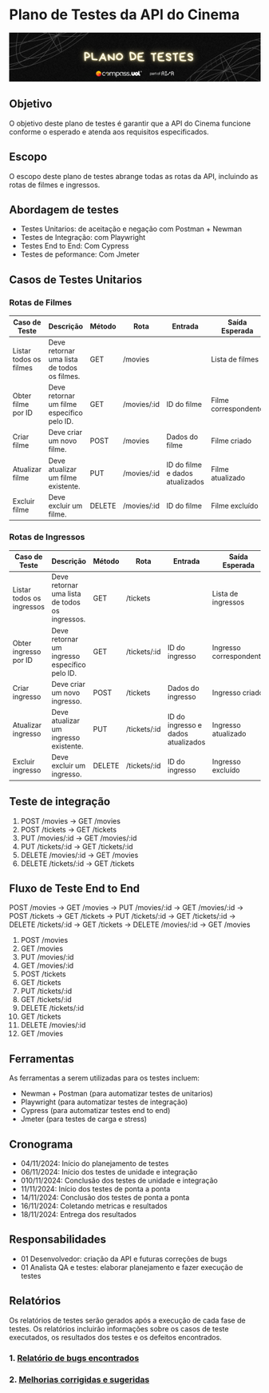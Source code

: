 
# Plano de Testes da API do Cinema
![alt text](../assets/banners/plano.png)
## Objetivo

O objetivo deste plano de testes é garantir que a API do Cinema funcione conforme o esperado e atenda aos requisitos especificados.

## Escopo

O escopo deste plano de testes abrange todas as rotas da API, incluindo as rotas de filmes e ingressos.

## Abordagem de testes
- Testes Unitarios: de aceitação e negação com Postman + Newman
- Testes de Integração: com Playwright
- Testes End to End: Com Cypress
- Testes de peformance: Com Jmeter

## Casos de Testes Unitarios

### Rotas de Filmes

| Caso de Teste | Descrição | Método | Rota | Entrada | Saída Esperada |
|---|---|---|---|---|---|
| Listar todos os filmes | Deve retornar uma lista de todos os filmes. | GET | /movies |  | Lista de filmes |
| Obter filme por ID | Deve retornar um filme específico pelo ID. | GET | /movies/:id | ID do filme | Filme correspondente |
| Criar filme | Deve criar um novo filme. | POST | /movies | Dados do filme | Filme criado |
| Atualizar filme | Deve atualizar um filme existente. | PUT | /movies/:id | ID do filme e dados atualizados | Filme atualizado |
| Excluir filme | Deve excluir um filme. | DELETE | /movies/:id | ID do filme | Filme excluído |

### Rotas de Ingressos

| Caso de Teste | Descrição | Método | Rota | Entrada | Saída Esperada |
|---|---|---|---|---|---|
| Listar todos os ingressos | Deve retornar uma lista de todos os ingressos. | GET | /tickets |  | Lista de ingressos |
| Obter ingresso por ID | Deve retornar um ingresso específico pelo ID. | GET | /tickets/:id | ID do ingresso | Ingresso correspondente |
| Criar ingresso | Deve criar um novo ingresso. | POST | /tickets | Dados do ingresso | Ingresso criado |
| Atualizar ingresso | Deve atualizar um ingresso existente. | PUT | /tickets/:id | ID do ingresso e dados atualizados | Ingresso atualizado |
| Excluir ingresso | Deve excluir um ingresso. | DELETE | /tickets/:id | ID do ingresso | Ingresso excluído |

## Teste de integração
1. POST /movies -> GET /movies
2. POST /tickets -> GET /tickets
3. PUT /movies/:id -> GET /movies/:id
4. PUT /tickets/:id -> GET /tickets/:id
5. DELETE /movies/:id -> GET /movies
6. DELETE /tickets/:id -> GET /tickets

## Fluxo de Teste End to End
POST /movies -> GET /movies -> PUT /movies/:id -> GET /movies/:id -> POST /tickets -> GET /tickets -> PUT /tickets/:id -> GET /tickets/:id -> DELETE /tickets/:id -> GET /tickets -> DELETE /movies/:id -> GET /movies

1. POST /movies
2. GET /movies
3. PUT /movies/:id
4. GET /movies/:id
5. POST /tickets
6. GET /tickets
7. PUT /tickets/:id
8. GET /tickets/:id
9. DELETE /tickets/:id
10. GET /tickets
11. DELETE /movies/:id
12. GET /movies

## Ferramentas

As ferramentas a serem utilizadas para os testes incluem:

- Newman + Postman (para automatizar testes de unitarios)
- Playwright (para automatizar testes de integração)
- Cypress (para automatizar testes end to end)
- Jmeter (para testes de carga e stress)


## Cronograma
- 04/11/2024: Início do planejamento de testes
- 06/11/2024: Início dos testes de unidade e integração
- 010/11/2024: Conclusão dos testes de unidade e integração
- 11/11/2024: Início dos testes de ponta a ponta
- 14/11/2024: Conclusão dos testes de ponta a ponta
- 16/11/2024: Coletando metricas e resultados
- 18/11/2024: Entrega dos resultados

## Responsabilidades
- 01 Desenvolvedor: criação da API e futuras correções de bugs
- 01 Analista QA e testes: elaborar planejamento e fazer execução de testes

## Relatórios

Os relatórios de testes serão gerados após a execução de cada fase de testes. Os relatórios incluirão informações sobre os casos de teste executados, os resultados dos testes e os defeitos encontrados.

### 1. [Relatório de bugs encontrados](bugs-encontrados)

### 2. [Melhorias corrigidas e sugeridas](melhorias.md)

